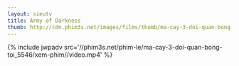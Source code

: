 ```yaml
---
layout: sieutv
title: Army of Darkness
thumb: http://cdn.phim3s.net/images/films/thumb/ma-cay-3-doi-quan-bong-toi-army-of-darkness-1992.jpg
---
```

{% include jwpadv src='//phim3s.net/phim-le/ma-cay-3-doi-quan-bong-toi_5546/xem-phim//video.mp4' %}